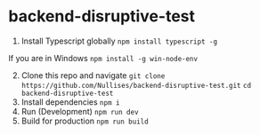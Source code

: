# backend-disruptive-test

1. Install Typescript globally
   `npm install typescript -g`

If you are in Windows
`npm install -g win-node-env`

2. Clone this repo and navigate
   `git clone https://github.com/Nullises/backend-disruptive-test.git`
   `cd  backend-disruptive-test`
3. Install dependencies
   `npm i`
4. Run (Development)
   `npm run dev`
5. Build for production
   `npm run build`
